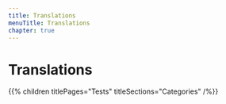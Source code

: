 ```yaml
---
title: Translations
menuTitle: Translations
chapter: true
---
```


# Translations

{{% children titlePages="Tests" titleSections="Categories" /%}}

